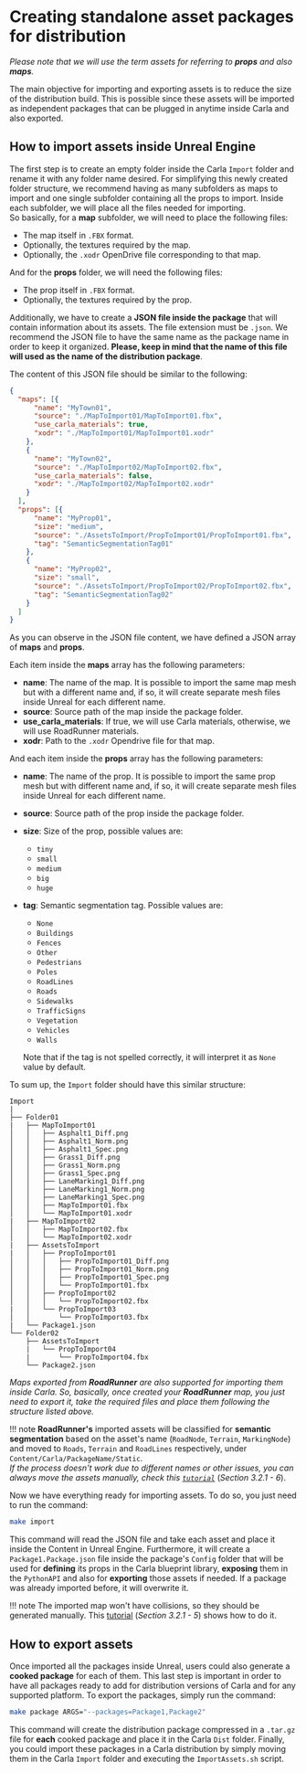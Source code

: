 <h1>Creating standalone asset packages for distribution</h1>

*Please note that we will use the term *assets* for referring to **props** and also **maps**.*

The main objective for importing and exporting assets is to reduce the size of
the distribution build. This is possible since these assets will be imported as
independent packages that can be plugged in anytime inside Carla and also exported.

How to import assets inside Unreal Engine
-----------------------------------------

The first step is to create an empty folder inside the Carla `Import` folder and rename it with any
folder name desired. For simplifying this newly created folder structure, we recommend having
as many subfolders as maps to import and one single subfolder containing all the props to import.
Inside each subfolder, we will place all the files needed for importing.<br>
So basically, for a **map** subfolder, we will need to place the following files:

* The map itself in `.FBX` format.
* Optionally, the textures required by the map.
* Optionally, the `.xodr` OpenDrive file corresponding to that map.

And for the **props** folder, we will need the following files:

* The prop itself in `.FBX` format.
* Optionally, the textures required by the prop.

Additionally, we have to create a **JSON file inside the package** that will contain information
about its assets. The file extension must be `.json`. We recommend the JSON file to have the same
name as the package name in order to keep it organized. 
**Please, keep in mind that the name of this file will used as the name of the distribution package**.

The content of this JSON file should be similar to the following:

```json
{
  "maps": [{
      "name": "MyTown01",
      "source": "./MapToImport01/MapToImport01.fbx",
      "use_carla_materials": true,
      "xodr": "./MapToImport01/MapToImport01.xodr"
    },
    {
      "name": "MyTown02",
      "source": "./MapToImport02/MapToImport02.fbx",
      "use_carla_materials": false,
      "xodr": "./MapToImport02/MapToImport02.xodr"
    }
  ],
  "props": [{
      "name": "MyProp01",
      "size": "medium",
      "source": "./AssetsToImport/PropToImport01/PropToImport01.fbx",
      "tag": "SemanticSegmentationTag01"
    },
    {
      "name": "MyProp02",
      "size": "small",
      "source": "./AssetsToImport/PropToImport02/PropToImport02.fbx",
      "tag": "SemanticSegmentationTag02"
    }
  ]
}
```

As you can observe in the JSON file content, we have defined a JSON array of **maps** and **props**.

Each item inside the **maps** array has the following parameters:

* **name**: The name of the map. It is possible to import the same map mesh but with a different
name and, if so, it will create separate mesh files inside Unreal for each different name.
* **source**: Source path of the map inside the package folder.
* **use_carla_materials**: If true, we will use Carla materials, otherwise, we will use RoadRunner materials.
* **xodr**: Path to the `.xodr` Opendrive file for that map.

And each item inside the **props** array has the following parameters:

* **name**: The name of the prop. It is possible to import the same prop mesh but with different
name and, if so, it will create separate mesh files inside Unreal for each different name.
* **source**: Source path of the prop inside the package folder.
* **size**: Size of the prop, possible values are:

    - `tiny`
    - `small`
    - `medium`
    - `big`
    - `huge`

- **tag**: Semantic segmentation tag. Possible values are:

    - `None`
    - `Buildings`
    - `Fences`
    - `Other`
    - `Pedestrians`
    - `Poles`
    - `RoadLines`
    - `Roads`
    - `Sidewalks`
    - `TrafficSigns`
    - `Vegetation`
    - `Vehicles`
    - `Walls`
    
    Note that if the tag is not spelled correctly, it will interpret it as `None` value by default.

To sum up, the `Import` folder should have this similar structure:

```
Import
|
├── Folder01
|   ├── MapToImport01
│   │   ├── Asphalt1_Diff.png
│   │   ├── Asphalt1_Norm.png
│   │   ├── Asphalt1_Spec.png
│   │   ├── Grass1_Diff.png
│   │   ├── Grass1_Norm.png
│   │   ├── Grass1_Spec.png
│   │   ├── LaneMarking1_Diff.png
│   │   ├── LaneMarking1_Norm.png
│   │   ├── LaneMarking1_Spec.png
│   │   ├── MapToImport01.fbx
│   │   └── MapToImport01.xodr
|   ├── MapToImport02
│   │   ├── MapToImport02.fbx
│   │   └── MapToImport02.xodr
|   ├── AssetsToImport
|   │   ├── PropToImport01
│   │   │   ├── PropToImport01_Diff.png
│   │   │   ├── PropToImport01_Norm.png
│   │   │   ├── PropToImport01_Spec.png
│   │   │   └── PropToImport01.fbx
│   │   ├── PropToImport02
│   │   │   └── PropToImport02.fbx
|   │   └── PropToImport03
│   │       └── PropToImport03.fbx
|   └── Package1.json
└── Folder02
    ├── AssetsToImport
    |   └── PropToImport04
    |       └── PropToImport04.fbx
    └── Package2.json
```

_Maps exported from **RoadRunner** are also supported for importing them inside_
_Carla. So, basically, once created your **RoadRunner** map, you just need to export it, take the_
_required files and place them following the structure listed above._

!!! note
    **RoadRunner's** imported assets will be classified for **semantic segmentation** based on
    the asset's name (`RoadNode`, `Terrain`, `MarkingNode`) and moved to `Roads`, `Terrain`
    and `RoadLines` respectively, under `Content/Carla/PackageName/Static`.<br>
    _If the process doesn't work due to different names or other issues, you can always move the assets_
    _manually, check this [`tutorial`][importtutorial]_ (_Section 3.2.1 - 6_).

[importtutorial]: ../how_to_make_a_new_map/#32-importing-from-the-files

Now we have everything ready for importing assets. To do so, you just need to run the command:

```sh
make import
```

This command will read the JSON file and take each asset and place it inside the Content
in Unreal Engine. Furthermore, it will create a `Package1.Package.json` file inside the package's
`Config` folder that will be used for **defining** its props in the Carla blueprint library,
**exposing** them in the `PythonAPI` and also for **exporting** those assets if needed.
If a package was already imported before, it will overwrite it.

!!! note
    The imported map won't have collisions, so they should be generated manually. This
    [tutorial][collisionlink] (_Section 3.2.1 - 5_) shows how to do it.

[collisionlink]: ../how_to_make_a_new_map/#32-importing-from-the-files

How to export assets
--------------------

Once imported all the packages inside Unreal, users could also generate a **cooked package**
for each of them. This last step is important in order to have all packages ready to add for
distribution versions of Carla and for any supported platform. To export the packages,
simply run the command:

```sh
make package ARGS="--packages=Package1,Package2"
```

This command will create the distribution package compressed in a `.tar.gz` file for **each**
cooked package and place it in the Carla `Dist` folder. Finally, you could import these packages
in a Carla distribution by simply moving them in the Carla `Import` folder and executing
the `ImportAssets.sh` script.
